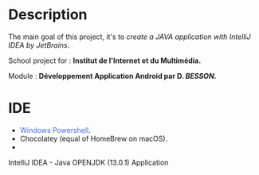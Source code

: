 # Description

The main goal of this project, it's to <i>create a JAVA application with IntelliJ IDEA by JetBrains</i>.

School project for : <b>Institut de l'Internet et du Multimédia.</b>

Module : <b>Développement Application Android par D. <i>BESSON</i>.</b>

# IDE

- <span style="color:royalblue">Windows Powershell</span>.
- Chocolatey (equal of HomeBrew on macOS).
- 
 IntelliJ IDEA - Java OPENJDK (13.0.1) Application
